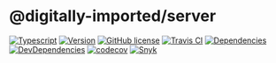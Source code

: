 # @digitally-imported/server
[![Typescript](https://img.shields.io/badge/%3C%2F%3E-TypeScript-blue.svg?style=flat-square)](https://www.typescriptlang.org/)
[![Version](https://img.shields.io/npm/v/@digitally-imported/server?style=flat-square)](https://www.npmjs.com/package/@digitally-imported/server)
[![GitHub license](https://img.shields.io/github/license/pigulla/di?style=flat-square)](https://github.com/pigulla/di/blob/develop/LICENSE)
[![Travis CI](https://img.shields.io/travis/com/pigulla/di/develop?style=flat-square)](https://codecov.io/gh/pigulla/di)
[![Dependencies](https://img.shields.io/david/pigulla/di?style=flat-square&path=packages/server)](https://david-dm.org/pigulla/di?path=packages%2Fserver)
[![DevDependencies](https://img.shields.io/david/dev/pigulla/di?style=flat-square&path=packages/server)](https://david-dm.org/dev/pigulla/di?path=packages%2Fserver)
[![codecov](https://codecov.io/gh/pigulla/di/branch/master/graph/badge.svg?flag=server)](https://codecov.io/gh/pigulla/di/tree/develop/packages/server/src)
[![Snyk](https://snyk.io/test/github/pigulla/di/badge.svg?targetFile=packages/server/package.json&style=flat-square)](https://snyk.io/test/github/pigulla/di?targetFile=packages%2Fserver%2Fpackage.json&tab=dependencies)
